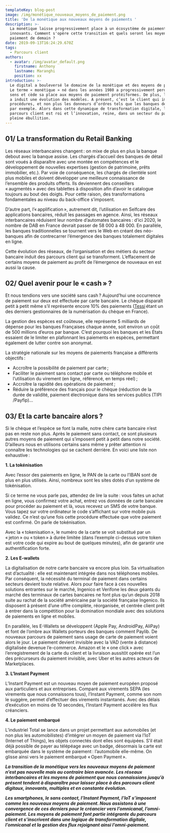 ```yaml
---
templateKey: blog-post
image: /img/monétique_nouveaux_moyens_de_paiement.png
title: 'De la monétique aux nouveaux moyens de paiements '
description: >-
  La monétique laisse progressivement place à un écosystème de paiements
  innovants. Comment s'opère cette transition et quels seront les moyens de
  paiement de demain ?
date: 2019-09-13T16:24:29.670Z
tags:
  - Parcours client
authors:
  - avatar: /img/avatar_default.png
    firstname: Anthony
    lastname: Maranghi
    position: xx
introduction: >-
  Le digital a bouleversé le domaine de la monétique et des moyens de paiement.
  Le terme « monétique » né dans les années 1980 a progressivement perdu de son
  sens et cède sa place aux moyens de paiement protéiformes. De plus, le digital
  a induit une évolution des modèles. A présent, c’est le client qui impose les
  procédures, et non plus les donneurs d’ordres tels que les banques de détail
  par exemple. Alors dans cette dynamique de transformation digitale, le
  parcours client est roi et l’innovation, reine, dans un secteur du paiement en
  pleine ébullition.
---
```

## 01/ La transformation du Retail Banking

Les réseaux interbancaires changent : on mixe de plus en plus la banque debout avec la banque assise. Les chargés d’accueil des banques de détail sont voués à disparaître avec une montée en compétences et le développement de nouvelles expertises (gestion de patrimoine, prêts immobilier, etc.). Par voie de conséquence, les chargés de clientèle sont plus mobiles et doivent développer une meilleure connaissance de l’ensemble des produits offerts. Ils deviennent des conseillers « augmentés » avec des tablettes à disposition afin d’avoir le catalogue toujours au bout des doigts. Pour cette raison, des transformations fondamentales au niveau du back-office s’imposent.

D’autre part, l’« applification », autrement dit, l’utilisation en Selfcare des applications bancaires, réduit les passages en agence. Ainsi, les réseaux interbancaires réduisent leur nombre d’automates bancaires : d’ici 2020, le nombre de DAB en France devrait passer de 58 000 à 48 000. En parallèle, les banques traditionnelles se tournent vers le Web en créant des néo-banques afin de contrecarrer l’émergence des banques totalement digitales en ligne.

Cette évolution des réseaux, de l’organisation et des métiers du secteur bancaire induit des parcours client qui se transforment. L’effacement de certains moyens de paiement au profit de l’émergence de nouveaux en est aussi la cause.

## 02/ Quel avenir pour le « cash » ?

Et nous tendions vers une société sans cash ? Aujourd’hui une occurrence de paiement sur deux est effectuée par carte bancaire. Le chèque disparaît petit à petit même s’il représente encore 10% des paiements ([Tessi](www.tessi.eu) étant un des derniers gestionnaires de la numérisation du chèque en France).

La gestion des espèces est coûteuse, elle représente 5 milliards de dépense pour les banques Françaises chaque année, soit environ un coût de 500 millions d’euros par banque. C’est pourquoi les banques et les États essaient de le limiter en plafonnant les paiements en espèces, permettant également de lutter contre son anonymat.

La stratégie nationale sur les moyens de paiements française a différents objectifs :

* Accroître la possibilité de paiement par carte ;
* Faciliter le paiement sans contact par carte ou téléphone mobile et l’utilisation du virement (en ligne, référencé, en temps réel) ;
* Accroître la rapidité des opérations de paiement ;
* Réduire la préférence des français pour le chèque (réduction de la durée de validité, paiement électronique dans les services publics (TIPI /Payfip)…

## 03/ Et la carte bancaire alors ?

Si le chèque et l’espèce se font la malle, notre chère carte bancaire n’est pas en reste non plus. Après le paiement sans contact, ce sont plusieurs autres moyens de paiement qui s’imposent petit à petit dans notre société. D’ailleurs nous en utilisons certains sans même y prêter attention ni connaître les technologies qui se cachent derrière. En voici une liste non exhaustive :

**1. La tokénisation**

Avec l’essor des paiements en ligne, le PAN de la carte ou l’IBAN sont de plus en plus utilisés. Ainsi, nombreux sont les sites dotés d’un système de tokénisation.

Si ce terme ne vous parle pas, attendez de lire la suite : vous faites un achat en ligne, vous confirmez votre achat, entrez vos données de carte bancaire pour procéder au paiement et là, vous recevez un SMS de votre banque. Vous tapez sur votre ordinateur le code s’affichant sur votre mobile puis validez. Ce n’est qu’une fois cette procédure effectuée que votre paiement est confirmé. On parle de tokénisation.

Avec la « tokenisation », le numéro de la carte se voit substitué par un « jeton » ou « token » à durée limitée (dans l’exemple ci-dessus votre token est votre code qui expire au bout de quelques minutes), afin de garantir une authentification forte.

**2. Les E-wallets**

La digitalisation de notre carte bancaire va encore plus loin. Sa virtualisation est d’actualité : elle est maintenant intégrée dans nos téléphones mobiles. Par conséquent, la nécessité du terminal de paiement dans certains secteurs devient toute relative. Alors pour faire face à ces nouvelles solutions entrantes sur le marché, Ingenico et Verifone les deux géants du marché des terminaux de cartes bancaires ne font plus qu’un depuis 2018 suite au rachat de la société américaine par la société française Ingenico. Ils disposent à présent d’une offre complète, réorganisée, et centrée client prêt à entrer dans la compétition pour la domination mondiale avec des solutions de paiements en ligne et mobiles.

En parallèle, les E-Wallets se développent (Apple Pay, AndroidPay, AliPay) et font de l’ombre aux Wallets porteurs des banques comment Paylib. De nouveaux parcours de paiement sans usage de carte de paiement voient alors le jour. Le paiement devient invisible avec la VAD (vente à distance) digitalisée devenue l’e-commerce. Amazon et le « one click » avec l’enregistrement de la carte du client et la livraison aussitôt opérée est l’un des précurseurs du paiement invisible, avec Uber et les autres acteurs de Marketplaces.

**3. L’Instant Payment**

L’Instant Payment est un nouveau moyen de paiement européen proposé aux particuliers et aux entreprises. Comparé aux virements SEPA (les virements que nous connaissons tous), l’Instant Payment, comme son nom le suggère, permet d’effectuer des virements instantanés. Avec des délais d’exécution en moins de 10 secondes, l’Instant Payment accélère les flux créanciers.

**4. Le paiement embarqué**

L’industriel Total se lance dans un projet permettant aux automobiles (et non plus les automobilistes) d’intégrer un moyen de paiement via l’IoT (Internet of Things), les objets connectés dont elles sont équipées. S’il était déjà possible de payer au télépéage avec un badge, désormais la carte est embarquée dans le système de paiement : l’automobile elle-même. On glisse ainsi vers le paiement embarqué « Open Payment ».

**_La transition de la monétique vers les nouveaux moyens de paiement n’est pas nouvelle mais au contraire bien avancée. Les réseaux interbancaires et les moyens de paiement que nous connaissions jusqu’à présent tendent à disparaître pour laisser place à des parcours client digitaux, innovants, multiples et en constante évolution._**

**_Les smartphones, le sans contact, l’Instant Payment, l’IoT s’imposent comme les nouveaux moyens de paiement. Nous assistons à une convergence de ces derniers pour le créancier vers l’omnicanal, l’omni-paiement. Les moyens de paiement font partie intégrante du parcours client et s’inscrivent dans une logique de transformation digitale, l’omnicanal et la gestion des flux rejoignant ainsi l’omni-paiement._**
